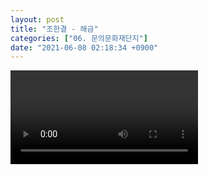 ```yaml
---
layout: post
title: "조한결 - 해금"
categories: ["06. 문의문화재단지"]
date: "2021-06-08 02:18:34 +0900"
---
```

<video class="post-video" controls>

    <source src='{{ "assets/videos/06. 문의문화재단지/08.mp4" | relative_url }}'
            type="video/mp4">

    Sorry, your browser doesn't support embedded videos.
</video>
